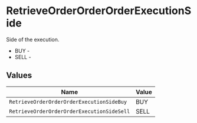 # RetrieveOrderOrderOrderExecutionSide

Side of the execution.
* BUY - 
* SELL - 


## Values

| Name                                       | Value                                      |
| ------------------------------------------ | ------------------------------------------ |
| `RetrieveOrderOrderOrderExecutionSideBuy`  | BUY                                        |
| `RetrieveOrderOrderOrderExecutionSideSell` | SELL                                       |